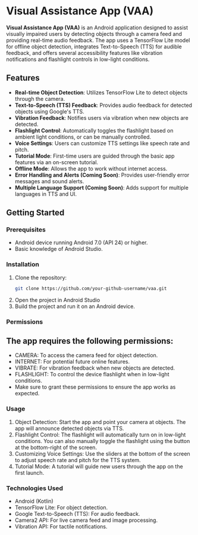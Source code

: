 # Visual Assistance App (VAA)

**Visual Assistance App (VAA)** is an Android application designed to assist visually impaired users by detecting objects through a camera feed and providing real-time audio feedback. The app uses a TensorFlow Lite model for offline object detection, integrates Text-to-Speech (TTS) for audible feedback, and offers several accessibility features like vibration notifications and flashlight controls in low-light conditions.

## Features

- **Real-time Object Detection**: Utilizes TensorFlow Lite to detect objects through the camera.
- **Text-to-Speech (TTS) Feedback**: Provides audio feedback for detected objects using Google's TTS.
- **Vibration Feedback**: Notifies users via vibration when new objects are detected.
- **Flashlight Control**: Automatically toggles the flashlight based on ambient light conditions, or can be manually controlled.
- **Voice Settings**: Users can customize TTS settings like speech rate and pitch.
- **Tutorial Mode**: First-time users are guided through the basic app features via an on-screen tutorial.
- **Offline Mode**: Allows the app to work without internet access.
- **Error Handling and Alerts (Coming Soon)**: Provides user-friendly error messages and sound alerts.
- **Multiple Language Support (Coming Soon)**: Adds support for multiple languages in TTS and UI.

## Getting Started

### Prerequisites

- Android device running Android 7.0 (API 24) or higher.
- Basic knowledge of Android Studio.

### Installation

1. Clone the repository:
   ```bash
   git clone https://github.com/your-github-username/vaa.git
2. Open the project in Android Studio
3. Build the project and run it on an Android device.

### Permissions

## The app requires the following permissions:

- CAMERA: To access the camera feed for object detection.
- INTERNET: For potential future online features.
- VIBRATE: For vibration feedback when new objects are detected.
- FLASHLIGHT: To control the device flashlight when in low-light conditions.
- Make sure to grant these permissions to ensure the app works as expected.

### Usage
1. Object Detection: Start the app and point your camera at objects. The app will announce detected objects via TTS.
2. Flashlight Control: The flashlight will automatically turn on in low-light conditions. You can also manually toggle the flashlight using the button at the bottom-right of the screen.
3. Customizing Voice Settings: Use the sliders at the bottom of the screen to adjust speech rate and pitch for the TTS system.
4. Tutorial Mode: A tutorial will guide new users through the app on the first launch.

### Technologies Used
- Android (Kotlin)
- TensorFlow Lite: For object detection.
- Google Text-to-Speech (TTS): For audio feedback.
- Camera2 API: For live camera feed and image processing.
- Vibration API: For tactile notifications.
